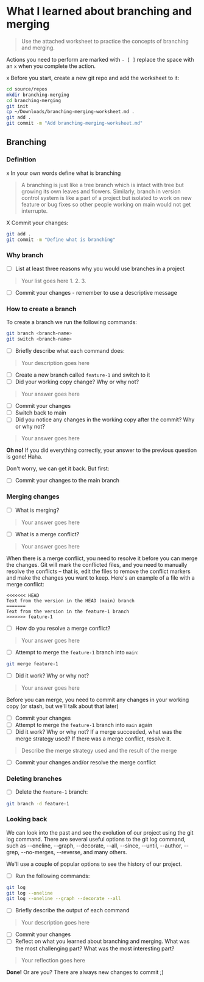 # What I learned about branching and merging

> Use the attached worksheet to practice the concepts of branching and merging. 

Actions you need to perform are marked with `- [ ]` replace the space with an `x` when you complete the action.

x Before you start, create a new git repo and add the worksheet to it:

```bash
cd source/repos
mkdir branching-merging
cd branching-merging
git init
cp ~/Downloads/branching-merging-worksheet.md .
git add .
git commit -m "Add branching-merging-worksheet.md"
```


## Branching

### Definition

x In your own words define what is branching

> A branching is just like a tree branch which is intact with tree but growing its own leaves and flowers. 
Similarly, branch in version control system is like a part of a project but isolated to work on new feature or bug fixes so other people working on main would not get interrupte.

X Commit your changes:

```bash
git add .
git commit -m "Define what is branching"
```


### Why branch

- [ ] List at least three reasons why you would use branches in a project

> Your list goes here
> 1.
> 2.
> 3.

- [ ] Commit your changes - remember to use a descriptive message

### How to create a branch

To create a branch we run the following commands: 

```bash
git branch <branch-name>
git switch <branch-name>
```


- [ ] Briefly describe what each command does:

> Your description goes here
> 
- [ ] Create a new branch called `feature-1` and switch to it
- [ ] Did your working copy change? Why or why not?

> Your answer goes here

- [ ] Commit your changes
- [ ] Switch back to main
- [ ] Did you notice any changes in the working copy after the commit? Why or why not?
> Your answer goes here
 
**Oh no!** 
If you did everything correctly, your answer to the previous question is gone! Haha.

Don't worry, we can get it back. But first:

- [ ] Commit your changes to the main branch


### Merging changes

- [ ] What is merging?
> Your answer goes here

- [ ] What is a merge conflict?
> Your answer goes here

When there is a merge conflict, you need to resolve it before you can merge the changes. Git will mark the conflicted files, and you need to manually resolve the conflicts – that is, edit the files to remove the conflict markers and make the changes you want to keep. Here's an example of a file with a merge conflict:

```text
<<<<<<< HEAD
Text from the version in the HEAD (main) branch
=======
Text from the version in the feature-1 branch
>>>>>>> feature-1
```


- [ ] How do you resolve a merge conflict?
> Your answer goes here

- [ ] Attempt to merge the `feature-1` branch into `main`:

```bash
git merge feature-1
```

- [ ] Did it work? Why or why not?

> Your answer goes here

Before you can merge, you need to commit any changes in your working copy (or stash, but we'll talk about that later)

- [ ] Commit your changes
- [ ] Attempt to merge the `feature-1` branch into `main` again
- [ ] Did it work? Why or why not? If a merge succeeded, what was the merge strategy used? If there was a merge conflict, resolve it.
  
> Describe the merge strategy used and the result of the merge

- [ ] Commit your changes and/or resolve the merge conflict

### Deleting branches

- [ ] Delete the `feature-1` branch:
```bash
git branch -d feature-1
```

### Looking back

We can look into the past and see the evolution of our project using the git log command. There are several useful options to the git log command, such as --oneline, --graph, --decorate, --all, --since, --until, --author, --grep, --no-merges, --reverse, and many others.

We'll use a couple of popular options to see the history of our project.

- [ ] Run the following commands:

```bash 
git log
git log --oneline
git log --oneline --graph --decorate --all
```
- [ ] Briefly describe the output of each command

> Your description goes here

- [ ] Commit your changes
- [ ] Reflect on what you learned about branching and merging. What was the most challenging part? What was the most interesting part?

> Your reflection goes here

**Done!**
Or are you? There are always new changes to commit ;) 